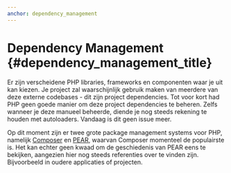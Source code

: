 ```yaml
---
anchor: dependency_management
---
```


# Dependency Management {#dependency_management_title}

Er zijn verscheidene PHP libraries, frameworks en componenten waar je uit kan kiezen.
Je project zal waarschijnlijk gebruik maken van meerdere van deze externe codebases - dit zijn project dependencies.
Tot voor kort had PHP geen goede manier om deze project dependencies te beheren. 
Zelfs wanneer je deze manueel beheerde, diende je nog steeds rekening te houden met autoloaders.
Vandaag is dit geen issue meer.

Op dit moment zijn er twee grote package management systems voor PHP, namelijk [Composer] en [PEAR], waarvan Composer momenteel de populairste is.
Het kan echter geen kwaad om de geschiedenis van PEAR eens te bekijken, aangezien hier nog steeds referenties over te vinden zijn. Bijvoorbeeld in oudere applicaties of projecten.

[Composer]: /#composer_and_packagist
[PEAR]: /#pear
